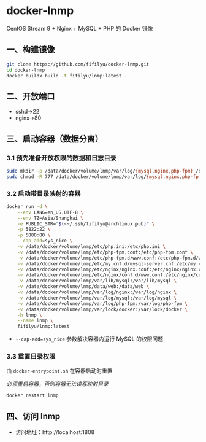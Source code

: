 # docker-lnmp

CentOS Stream 9 + Nginx + MySQL + PHP 的 Docker 镜像

## 一、构建镜像

```bash
git clone https://github.com/fifilyu/docker-lnmp.git
cd docker-lnmp
docker buildx build -t fifilyu/lnmp:latest .
```

## 二、开放端口

- sshd->22
- nginx->80

## 三、启动容器（数据分离）

### 3.1 预先准备开放权限的数据和日志目录

```bash
sudo mkdir -p /data/docker/volume/lnmp/var/log/{mysql,nginx,php-fpm} /data/docker/volume/lnmp/var/lib/mysql /data/docker/volume/lnmp/data/web /data/docker/volume/lnmp/var/lock/docker
sudo chmod -R 777 /data/docker/volume/lnmp/var/log/{mysql,nginx,php-fpm} /data/docker/volume/lnmp/var/lib/mysql /data/docker/volume/lnmp/var/lock/docker
```

### 3.2 启动带目录映射的容器

```bash
docker run -d \
    --env LANG=en_US.UTF-8 \
    --env TZ=Asia/Shanghai \
    -e PUBLIC_STR="$(<~/.ssh/fifilyu@archlinux.pub)" \
    -p 5822:22 \
    -p 5880:80 \
    --cap-add=sys_nice \
    -v /data/docker/volume/lnmp/etc/php.ini:/etc/php.ini \
    -v /data/docker/volume/lnmp/etc/php-fpm.conf:/etc/php-fpm.conf \
    -v /data/docker/volume/lnmp/etc/php-fpm.d/www.conf:/etc/php-fpm.d/www.conf \
    -v /data/docker/volume/lnmp/etc/my.cnf.d/mysql-server.cnf:/etc/my.cnf.d/mysql-server.cnf \
    -v /data/docker/volume/lnmp/etc/nginx/nginx.conf:/etc/nginx/nginx.conf \
    -v /data/docker/volume/lnmp/etc/nginx/conf.d/www.conf:/etc/nginx/conf.d/www.conf \
    -v /data/docker/volume/lnmp/var/lib/mysql:/var/lib/mysql \
    -v /data/docker/volume/lnmp/data/web:/data/web \
    -v /data/docker/volume/lnmp/var/log/nginx:/var/log/nginx \
    -v /data/docker/volume/lnmp/var/log/mysql:/var/log/mysql \
    -v /data/docker/volume/lnmp/var/log/php-fpm:/var/log/php-fpm \
    -v /data/docker/volume/lnmp/var/lock/docker:/var/lock/docker \
    -h lnmp \
    --name lnmp \
    fifilyu/lnmp:latest
```

- `--cap-add=sys_nice` 参数解决容器内运行 MySQL 的权限问题

### 3.3 重置目录权限

由 `docker-entrypoint.sh` 在容器启动时重置

_必须重启容器，否则容器无法读写映射目录_

```bash
docker restart lnmp
```

## 四、访问 lnmp

- 访问地址：http://localhost:1808
